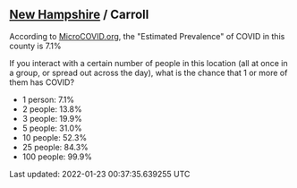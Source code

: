 
## [New Hampshire](/united-states/new-hampshire) / Carroll

According to [MicroCOVID.org](http://microcovid.org),
the "Estimated Prevalence" of COVID in this county is 7.1%

If you interact with a certain number of people in this location
(all at once in a group, or spread out across the day), what is the chance that
1 or more of them has COVID?

- 1 person: 7.1%
- 2 people: 13.8%
- 3 people: 19.9%
- 5 people: 31.0%
- 10 people: 52.3%
- 25 people: 84.3%
- 100 people: 99.9%

Last updated: 2022-01-23 00:37:35.639255 UTC
